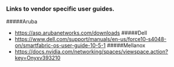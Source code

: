 ### Links to vendor specific user guides.
#####Aruba 
- https://asp.arubanetworks.com/downloads
#####Dell 
- https://www.dell.com/support/manuals/en-us/force10-s4048-on/smartfabric-os-user-guide-10-5-1
#####Mellanox 
- https://docs.nvidia.com/networking/spaces/viewspace.action?key=Onyxv393210